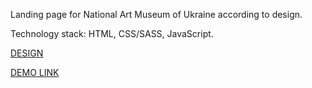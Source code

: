 Landing page for National Art Museum of Ukraine according to design.

Technology stack: HTML, CSS/SASS, JavaScript.

[DESIGN](https://www.figma.com/file/HL3XGt5ZatvJoYBhOaWY5x/museum-prototype?node-id=323%3A1957)

[DEMO LINK](https://KostyaKovbel.github.io/Namu/)
